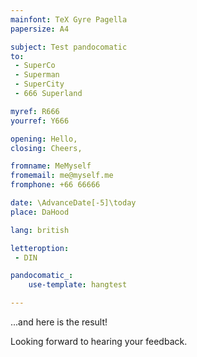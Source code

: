 ```yaml
---
mainfont: TeX Gyre Pagella
papersize: A4

subject: Test pandocomatic
to:
 - SuperCo
 - Superman
 - SuperCity
 - 666 Superland

myref: R666
yourref: Y666

opening: Hello,
closing: Cheers,

fromname: MeMyself
fromemail: me@myself.me
fromphone: +66 66666

date: \AdvanceDate[-5]\today
place: DaHood

lang: british

letteroption:
 - DIN

pandocomatic_:
    use-template: hangtest

---
```

...and here is the result!

Looking forward to hearing your feedback.
